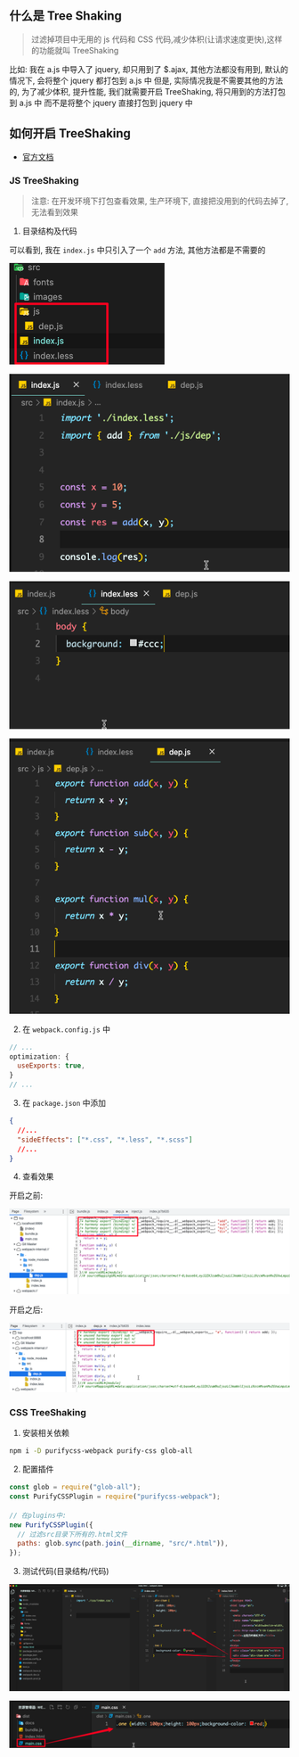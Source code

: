 ## 什么是 Tree Shaking

> 过滤掉项目中无用的 js 代码和 CSS 代码,减少体积(让请求速度更快),这样的功能就叫 TreeShaking

比如: 我在 a.js 中导入了 jquery, 却只用到了 $.ajax, 其他方法都没有用到, 默认的情况下, 会将整个 jquery 都打包到 a.js 中
但是, 实际情况我是不需要其他的方法的, 为了减少体积, 提升性能, 我们就需要开启 TreeShaking, 将只用到的方法打包到 a.js 中
而不是将整个 jquery 直接打包到 jquery 中

## 如何开启 TreeShaking

- [官方文档](https://www.webpackjs.com/guides/tree-shaking/)

### JS TreeShaking

> 注意: 在开发环境下打包查看效果, 生产环境下, 直接把没用到的代码去掉了, 无法看到效果

1. 目录结构及代码

可以看到, 我在 `index.js` 中只引入了一个 `add` 方法, 其他方法都是不需要的

![dir-struct](https://raw.githubusercontent.com/liaohui5/images/main/images/20220420132457.png)

![code-index.js](https://raw.githubusercontent.com/liaohui5/images/main/images/20220420132540.png)

![code-index.less](https://raw.githubusercontent.com/liaohui5/images/main/images/20220420132604.png)

![code-dep.js](https://raw.githubusercontent.com/liaohui5/images/main/images/20220420132636.png)

2. 在 `webpack.config.js` 中

```js
// ...
optimization: {
  useExports: true,
}
// ...
```

3. 在 `package.json` 中添加

```json
{
  //...
  "sideEffects": ["*.css", "*.less", "*.scss"]
  //...
}
```

4. 查看效果

开启之前:

![before-preview](https://raw.githubusercontent.com/liaohui5/images/main/images/20220420133806.png)

开启之后:

![after-preview](https://raw.githubusercontent.com/liaohui5/images/main/images/20220420133338.png)

### CSS TreeShaking

1. 安装相关依赖

```sh
npm i -D purifycss-webpack purify-css glob-all
```

2. 配置插件

```js
const glob = require("glob-all");
const PurifyCSSPlugin = require("purifycss-webpack");

// 在plugins中:
new PurifyCSSPlugin({
  // 过滤src目录下所有的.html文件
  paths: glob.sync(path.join(__dirname, "src/*.html")),
});
```

3. 测试代码(目录结构/代码)

![code-and-dir](https://raw.githubusercontent.com/liaohui5/images/main/images/20220420135649.png)

![preview](https://raw.githubusercontent.com/liaohui5/images/main/images/20220420140731.png)
